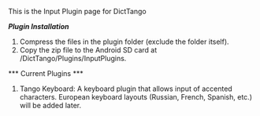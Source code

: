 This is the Input Plugin page for DictTango

***Plugin Installation***
1. Compress the files in the plugin folder (exclude the folder itself).
2. Copy the zip file to the Android SD card at /DictTango/Plugins/InputPlugins.



*** Current Plugins ***
1) Tango Keyboard: A keyboard plugin that allows input of accented characters. European keyboard layouts (Russian, French, Spanish, etc.) will be added later. 